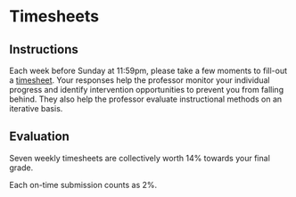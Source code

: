 # Timesheets

## Instructions

Each week before Sunday at 11:59pm, please take a few moments to fill-out a [timesheet](https://goo.gl/forms/9xWp05QximJepQpb2). Your responses help the professor monitor your individual progress and identify intervention opportunities to prevent you from falling behind. They also help the professor evaluate instructional methods on an iterative basis.

## Evaluation

Seven weekly timesheets are collectively worth 14% towards your final grade.

Each on-time submission counts as 2%.
